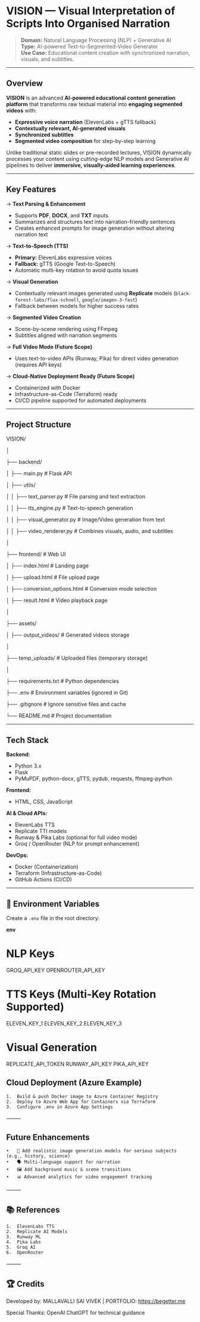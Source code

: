 #  VISION — Visual Interpretation of Scripts Into Organised Narration

> **Domain:** Natural Language Processing (NLP) + Generative AI  
> **Type:** AI-powered Text-to-Segmented-Video Generator  
> **Use Case:** Educational content creation with synchronized narration, visuals, and subtitles.

---

##  Overview

**VISION** is an advanced **AI-powered educational content generation platform** that transforms raw textual material into **engaging segmented videos** with:

- **Expressive voice narration** (ElevenLabs + gTTS fallback)
- **Contextually relevant, AI-generated visuals**
- **Synchronized subtitles**
- **Segmented video composition** for step-by-step learning

Unlike traditional static slides or pre-recorded lectures, VISION dynamically processes your content using cutting-edge NLP models and Generative AI pipelines to deliver **immersive, visually-aided learning experiences**.

---

##  Key Features

-> **Text Parsing & Enhancement**  
- Supports **PDF**, **DOCX**, and **TXT** inputs  
- Summarizes and structures text into narration-friendly sentences  
- Creates enhanced prompts for image generation without altering narration text  

-> **Text-to-Speech (TTS)**  
- **Primary:** ElevenLabs expressive voices  
- **Fallback:** gTTS (Google Text-to-Speech)  
- Automatic multi-key rotation to avoid quota issues  

-> **Visual Generation**  
- Contextually relevant images generated using **Replicate** models (`black-forest-labs/flux-schnell`, `google/imagen-3-fast`)  
- Fallback between models for higher success rates  

-> **Segmented Video Creation**  
- Scene-by-scene rendering using FFmpeg  
- Subtitles aligned with narration segments  

-> **Full Video Mode (Future Scope)**  
- Uses text-to-video APIs (Runway, Pika) for direct video generation (requires API keys)  

-> **Cloud-Native Deployment Ready (Future Scope)**  
- Containerized with Docker  
- Infrastructure-as-Code (Terraform) ready  
- CI/CD pipeline supported for automated deployments  

---

##  Project Structure

VISION/

│

├── backend/

│   ├── main.py                # Flask API

│   ├── utils/

│   │   ├── text_parser.py      # File parsing and text extraction

│   │   ├── tts_engine.py       # Text-to-speech generation

│   │   ├── visual_generator.py # Image/Video generation from text

│   │   ├── video_renderer.py   # Combines visuals, audio, and subtitles

│

├── frontend/                  # Web UI

│   ├── index.html              # Landing page

│   ├── upload.html             # File upload page

│   ├── conversion_options.html # Conversion mode selection

│   ├── result.html             # Video playback page

│

├── assets/

│   ├── output_videos/         # Generated videos storage

│

├── temp_uploads/              # Uploaded files (temporary storage)

│

├── requirements.txt           # Python dependencies

├── .env                       # Environment variables (ignored in Git)

├── .gitignore                 # Ignore sensitive files and cache

└── README.md                  # Project documentation


---

##  Tech Stack

**Backend:**  
- Python 3.x  
- Flask  
- PyMuPDF, python-docx, gTTS, pydub, requests, ffmpeg-python  

**Frontend:**  
- HTML, CSS, JavaScript  

**AI & Cloud APIs:**  
- ElevenLabs TTS  
- Replicate TTI models  
- Runway & Pika Labs (optional for full video mode)  
- Groq / OpenRouter (NLP for prompt enhancement)

**DevOps:**  
- Docker (Containerization)  
- Terraform (Infrastructure-as-Code)  
- GitHub Actions (CI/CD)

---

## 🔑 Environment Variables

Create a `.env` file in the root directory:

**env**
# NLP Keys
GROQ_API_KEY
OPENROUTER_API_KEY

# TTS Keys (Multi-Key Rotation Supported)
ELEVEN_KEY_1
ELEVEN_KEY_2
ELEVEN_KEY_3

# Visual Generation
REPLICATE_API_TOKEN
RUNWAY_API_KEY
PIKA_API_KEY 

##  Cloud Deployment (Azure Example)
	1.	Build & push Docker image to Azure Container Registry
	2.	Deploy to Azure Web App for Containers via Terraform
	3.	Configure .env in Azure App Settings

⸻

##  Future Enhancements
	•	🎥 Add realistic image generation models for serious subjects (e.g., history, science)
	•	🗣️ Multi-language support for narration
	•	🖼️ Add background music & scene transitions
	•	📊 Advanced analytics for video engagement tracking

⸻

## 📚 References
	1.	ElevenLabs TTS
	2.	Replicate AI Models
	3.	Runway ML
	4.	Pika Labs
	5.	Groq AI
	6.	OpenRouter

⸻

## 🏆 Credits

Developed by: MALLAVALLI SAI VIVEK | PORTFOLIO: https://begetter.me

Special Thanks: OpenAI ChatGPT for technical guidance
